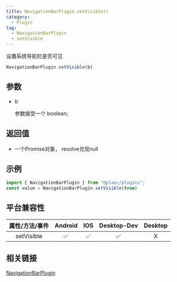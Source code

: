 ```yaml
---
title: NavigationBarPlugin.setVisible()
category:
  - Plugin
tag:
  - NavigationBarPlugin
  - setVisible 
---
```


设置系统导航栏是否可见

```js
NavigationBarPlugin.setVisible(b)
```

## 参数

  - b

    参数接受一个 boolean;


## 返回值

  - 一个Promise对象， resolve兑现null

## 示例
```js
import { NavigationBarPlugin } from "@plaoc/plugins";
const value = NavigationBarPlugin.setVisible(true)
```


## 平台兼容性

| 属性/方法/事件 | Android | IOS | Desktop-Dev | Desktop |
|:------------:|:-------:|:---:|:-----------:|:-------:|
| setVisible   | ✅      | ✅  | ✅          | X       |

## 相关链接

[NavigationBarPlugin](./index.md)


